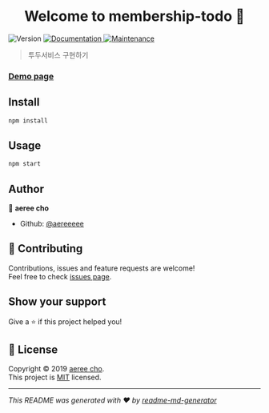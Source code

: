 <h1 align="center">Welcome to membership-todo 👋</h1>
<p>
  <img alt="Version" src="https://img.shields.io/badge/version-0.0.1-blue.svg?cacheSeconds=2592000" />
  <a href="https://github.com/aereeeee/membership-todo#readme" target="_blank">
    <img alt="Documentation" src="https://img.shields.io/badge/documentation-yes-brightgreen.svg" />
  </a>
  <a href="https://github.com/aereeeee/membership-todo/graphs/commit-activity" target="_blank">
    <img alt="Maintenance" src="https://img.shields.io/badge/Maintained%3F-yes-green.svg" />
  </a>
</p>

> 투두서비스 구현하기 

### [Demo page](http://ec2-13-209-190-114.ap-northeast-2.compute.amazonaws.com/)

## Install

```sh
npm install
```

## Usage

```sh
npm start
```

## Author

👤 **aeree cho**

* Github: [@aereeeee](https://github.com/aereeeee)

## 🤝 Contributing

Contributions, issues and feature requests are welcome!<br />Feel free to check [issues page](https://github.com/aereeeee/membership-todo/issues).

## Show your support

Give a ⭐️ if this project helped you!

## 📝 License

Copyright © 2019 [aeree cho](https://github.com/aereeeee).<br />
This project is [MIT](https://github.com/aereeeee/membership-todo/blob/master/LICENSE) licensed.

***
_This README was generated with ❤️ by [readme-md-generator](https://github.com/kefranabg/readme-md-generator)_
